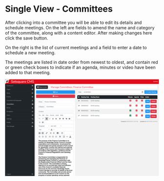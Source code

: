 # Single View - Committees

After clicking into a committee you will be able to edit its details and schedule meetings. On the left are fields to amend the name and category of the committee, along with a content editor. After making changes here click the save button.

On the right is the list of current meetings and a field to enter a date to schedule a new meeting.

The meetings are listed in date order from newest to oldest, and contain red or green check boxes to indicate if an agenda, minutes or video have been added to that meeting.

![Committees Single](../_images/committees-single.png)